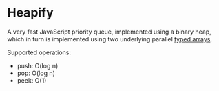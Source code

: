 
# Heapify

A very fast JavaScript priority queue, implemented using a binary heap, which in turn is implemented using two underlying parallel [typed arrays](https://developer.mozilla.org/en-US/docs/Web/JavaScript/Reference/Global_Objects/TypedArray).

Supported operations:

- push: O(log n)
- pop: O(log n)
- peek: O(1)
